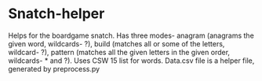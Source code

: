 # Snatch-helper

Helps for the boardgame snatch.
Has three modes- anagram (anagrams the given word, wildcards- ?), build (matches all or some of the letters, wildcard- ?), pattern (matches all the given letters in the given order, wildcards- * and ?).
Uses CSW 15 list for words. 
Data.csv file is a helper file, generated by preprocess.py
